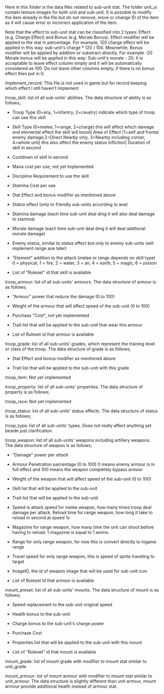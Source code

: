 Here in this folder is the data files related to sub-unit stat. The folder unit_ui contain texture images for both unit and sub-unit. It is possible to modify the item already in the file but do not remove, move or change ID of the item as it will cause error or incorrect application of the item. 

Note that the effect to sub-unit stat can be classified into 2 types: Effect (e.g. Charge Effect) and Bonus (e.g. Morale Bonus). Effect modifier will be applied to the stat in percentage. For example, 120 charge effect will be applied in this way: sub-unit's charge * 120 / 100. Meanwhile, Bonus modifier will be applied by addition or substract directly. For example -20 Morale bonus will be applied in this way: Sub-unit's morale - 20. It is acceptable to leave effect column empty and it will be automatically considered as 100. Do not leave other columns empty, if there is no bonus effect then put in 0.

Implement_record: This file is not used in game but for record keeping which effect I still haven't implement

troop_skill: list of all sub-units' abilities. The data structure of ability is as follows;

- Troop Type (0=any, 1=infantry, 2=cavalry) indicate which type of troop can use this skill

- Skill Type (0=melee, 1=range, 2=charge) this will affect which damage and elemental effect the skill will boost| Area of Effect (1=self and frontal enemy damage,2=Direct Nearby only, 3=Nearby including corner, 4=whole unit) this also affect the enemy status infliction| Duration of skill in second 

- Cooldown of skill in second 

- Mana cost per use, not yet implemented

- Discipline Requirement to use the skill 

- Stamina Cost per use

- Stat Effect and bonus modifier as mentioned above

- Status effect (only to friendly sub-units according to aoe) 

- Stamina damage (each time sub-unit deal dmg it will also deal damage to stamina) 

- Morale damage (each time sub-unit deal dmg it will deal addtional morale damage)

- Enemy status, similar to status effect but only to enemy sub-units (will implement range aoe later)

- "Element" addition to the attack (melee or range depends on skill type) 0 = physical, 1 = fire, 2 = water, 3 = air, 4 = earth, 5 = magic, 6 = poison 

- List of "Ruleset" id that skill is available

troop_armour: list of all sub-units' armours. The data structure of armour is as follows;

- "Armour" power that reduce the damage (0 to 100)

- Weight of the armour that will affect speed of the sub-unit (0 to 100)

- Purchase "Cost", not yet implemented

- Trait list that will be applied to the sub-unit that wear this armour

- List of Ruleset id that armour is available

troop_grade: list of all sub-units' grades, which represent the training level or class of the troop. The data structure of grade is as follows;

- Stat Effect and bonus modifier as mentioned above

- Trait list that will be applied to the sub-unit with this grade

troop_item: Not yet implemented 


troop_property: list of all sub-units' properties. The data structure of property is as follows;


troop_race: Not yet implemented


troop_status: list of all sub-units' status effects. The data structure of status is as follows;


troop_type: list of all sub-units' types. Does not really affect anything yet beside just clarification.


troop_weapon: list of all sub-units' weapons including artillery weapons. The data structure of weapon is as follows;

- "Damage" power per attack

- Armour Penetration percentage (0 to 100) 0 means enemy armour is in full effect and 100 means the weapon completely bypass armour 

- Weight of the weapon that will affect speed of the sub-unit (0 to 100)

- Skill list that will be applied to the sub-unit

- Trait list that will be applied to the sub-unit

- Speed is attack speed for melee weapon, how many times troop deal damage per attack. Reload time for range weapon, how long it take to reload in second at speed 1x

- Magazine for range weapon, how many time the unit can shoot before having to reload. 1 magazine is equal to 1 ammo.

- Range for only range weapon, for now this is convert directly to ingame range  

- Travel speed for only range weapon, this is speed of sprite traveling to target

- ImageID, the id of weapon image that will be used for sub-unit icon

- List of Ruleset id that armour is available

mount_preset: list of all sub-units' mounts. The data structure of mount is as follows;

- Speed replacement to the sub-unit original speed

- Health bonus to the sub-unit

- Charge bonus to the sub-unit's charge power

- Purchase Cost

- Properties list that will be applied to the sub-unit with this mount

- List of "Ruleset" id that mount is available

mount_grade: list of mount grade with modifier to mount stat similar to unit_grade

mount_armour: list of mount armour with modifier to mount stat similar to unit_armour. The data structure is slightly different than unit armour, mount armour provide additional health instead of armour stat.
